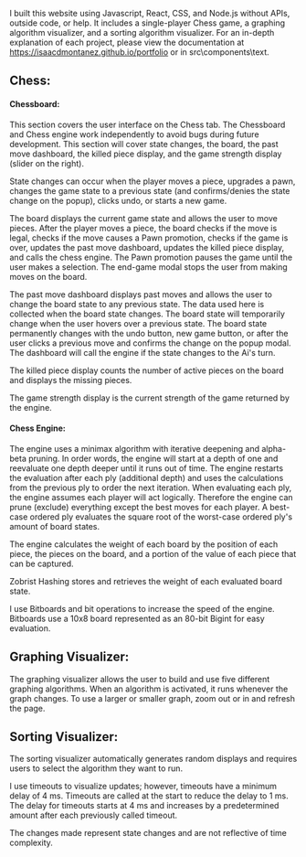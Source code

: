 I built this website using Javascript, React, CSS, and Node.js without APIs, outside code, or help. It includes a single-player Chess game, a graphing algorithm visualizer, and a sorting algorithm visualizer. For an in-depth explanation of each project, please view the documentation at https://isaacdmontanez.github.io/portfolio or in src\components\text. <br/>

## Chess:<br />

#### Chessboard:<br />

This section covers the user interface on the Chess tab. The Chessboard and Chess engine work independently to avoid bugs during future development. This section will cover state changes, the board, the past move dashboard, the killed piece display, and the game strength display (slider on the right). <br />

State changes can occur when the player moves a piece, upgrades a pawn, changes the game state to a previous state (and confirms/denies the state change on the popup), clicks undo, or starts a new game. <br />

The board displays the current game state and allows the user to move pieces. After the player moves a piece, the board checks if the move is legal, checks if the move causes a Pawn promotion, checks if the game is over, updates the past move dashboard, updates the killed piece display, and calls the chess engine. The Pawn promotion pauses the game until the user makes a selection. The end-game modal stops the user from making moves on the board. <br />

The past move dashboard displays past moves and allows the user to change the board state to any previous state. The data used here is collected when the board state changes. The board state will temporarily change when the user hovers over a previous state. The board state permanently changes with the undo button, new game button, or after the user clicks a previous move and confirms the change on the popup modal. The dashboard will call the engine if the state changes to the Ai's turn.<br />

The killed piece display counts the number of active pieces on the board and displays the missing pieces. <br />

The game strength display is the current strength of the game returned by the engine. <br />

#### Chess Engine:<br />

The engine uses a minimax algorithm with iterative deepening and alpha-beta pruning. In order words, the engine will start at a depth of one and reevaluate one depth deeper until it runs out of time. The engine restarts the evaluation after each ply (additional depth) and uses the calculations from the previous ply to order the next iteration. When evaluating each ply, the engine assumes each player will act logically. Therefore the engine can prune (exclude) everything except the best moves for each player. A best-case ordered ply evaluates the square root of the worst-case ordered ply's amount of board states. <br />

The engine calculates the weight of each board by the position of each piece, the pieces on the board, and a portion of the value of each piece that can be captured.<br />

Zobrist Hashing stores and retrieves the weight of each evaluated board state. <br />

I use Bitboards and bit operations to increase the speed of the engine. Bitboards use a 10x8 board represented as an 80-bit Bigint for easy evaluation.<br />

## Graphing Visualizer:<br />

The graphing visualizer allows the user to build and use five different graphing algorithms. When an algorithm is activated, it runs whenever the graph changes. To use a larger or smaller graph, zoom out or in and refresh the page.<br />

## Sorting Visualizer:<br />

The sorting visualizer automatically generates random displays and requires users to select the algorithm they want to run.<br />

I use timeouts to visualize updates; however, timeouts have a minimum delay of 4 ms. Timeouts are called at the start to reduce the delay to 1 ms. The delay for timeouts starts at 4 ms and increases by a predetermined amount after each previously called timeout.<br />

The changes made represent state changes and are not reflective of time complexity.<br />
